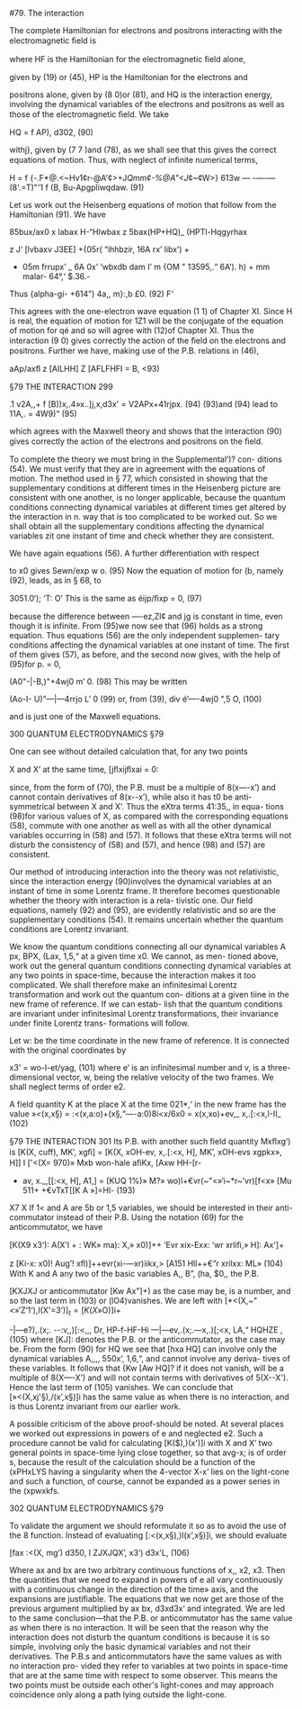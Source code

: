 #79. The interaction

The complete Hamiltonian for electrons and positrons interacting
with the electromagnetic ﬁeld is

where HF is the Hamiltonian for the electromagnetic ﬁeld alone,

given by (19) or (45), HP is the Hamiltonian for the electrons and

positrons alone, given by (8 0)or (81), and HQ is the interaction energy,
involving the dynamical variables of the electrons and positrons as
well as those of the electromagnetic ﬁeld. We take

HQ = f AP), d302, (90)

withj}, given by (7 7 )and (78), as we shall see that this gives the correct
equations of motion. Thus, with neglect of inﬁnite numerical terms,

H = f {-.F*@.<~Hv1¢r-@A'¢>+J*Qmm¢-%@A"<J*¢~¢W>} 613w —
-—-—(8'.=T)"'1 f (B, Bu-Apgpliwqdaw. (91)

Let us work out the Heisenberg equations of motion that follow
from the Hamiltonian (91). We have

 85bux/ax0 x labax H-“Hlwbax z 5bax(HP+HQ)_ (HPTl-Hqgyrhax

z J‘ [lvbaxv J3EE] +{05r( “ihhbzir, 16A rx’ libx’) +
+ 05m frrupx’ _ 6A 0x’ ‘wbxdb dam I’
m {OM " 13595,.“ 6A’). h) + mm malar- 64°,‘ $.36.-

Thus {alpha-gi- +614”) 4a,, m}:,b £0. (92)
F‘

This agrees with the one-electron wave equation (1 1) of Chapter XI.
Since H is real, the equation of motion for 1Z1 will be the conjugate of
the equation of motion for qé and so will agree with (12)of Chapter XI.
Thus the interaction (9 0) gives correctly the action of the ﬁeld on the
electrons and positrons. Further we have, making use of the P.B.
relations in (46),

aAp/axﬂ z [AILHH] Z [AFLFHFI
= B, <93)

§79 THE INTERACTION 299

.1 v2A,,+ f [B))x,.4»x..]j,x,d3x'
= V2APx+41rjpx. (94)
(93)and (94) lead to 11A,. = 4W9)“ (95)

which agrees with the Maxwell theory and shows that the interaction
(90) gives correctly the action of the electrons and positrons on the
ﬁeld.

To complete the theory we must bring in the Supplemental‘)? con-
ditions (54). We must verify that they are in agreement with the
equations of motion. The method used in § 77, which consisted in
showing that the supplementary conditions at different times in the
Heisenberg picture are consistent with one another, is no longer
applicable, because the quantum conditions connecting dynamical
variables at different times get altered by the interaction in n. way
that is too complicated to be worked out. So we shall obtain all the
supplementary conditions affecting the dynamical variables zit one
instant of time and check whether they are consistent.

We have again equations (56). A further differentiation with respect

to x0 gives Sewn/exp w o. (95)
Now the equation of motion for (b, namely (92), leads, as in § 68, to

3051.0‘); ‘T: O’
This is the same as éijp/ﬁxp = 0, (97)

because the difference between —-ez,Zl¢ and jg is constant in time, even
though it is infinite. From (95)we now see that (96) holds as a strong
equation. Thus equations (56) are the only independent supplemen-
tary conditions affecting the dynamical variables at one instant of
time. The first of them gives (57), as before, and the second now gives,
with the help of (95)for p. = 0,

(A0"-|-B,)"+4wj0 m’ 0. (98)
This may be written

(Ao-I- U)”—|—4rrjo L’ 0 (99)
or, from (39), div é‘—-4wj0 ",5 O, (100)

and is just one of the Maxwell equations.

300 QUANTUM ELECTRODYNAMICS §79

One can see without detailed calculation that, for any two points

X and X’ at the same time,
[jﬂxijﬂxai = 0:

since, from the form of (70), the P.B. must be a multiple of 8(x—-x’)
and cannot contain derivatives of 8(x--x’), while also it has t0 be anti-
symmetrical between X and X’. Thus the eXtra terms 41:35,, in equa-
tions (98)for various values of X, as compared with the corresponding
equations (58), commute with one another as well as with all the
other dynamical variables occurring in (58) and (57). It follows that
these eXtra terms will not disturb the consistency of (58) and (57),
and hence (98) and (57) are consistent.

Our method of introducing interaction into the theory was not
relativistic, since the interaction energy (90)involves the dynamical
variables at an instant of time in some Lorentz frame. It therefore
becomes questionable whether the theory with interaction is a rela-
tivistic one. Our field equations, namely (92) and (95), are evidently
relativistic and so are the supplementary conditions (54). It remains
uncertain whether the quantum conditions are Lorentz invariant.

We know the quantum conditions connecting all our dynamical
variables A px, BPX, (Lax, 1,5,“ at a given time x0. We cannot, as men-
tioned above, work out the general quantum conditions connecting
dynamical variables at any two points in space-time, because the
interaction makes it too complicated. We shall therefore make an
infinitesimal Lorentz transformation and work out the quantum con-
ditions at a given tiine in the new frame of reference. If we can estab-
lish that the quantum conditions are invariant under infinitesimal
Lorentz transformations, their invariance under finite Lorentz trans-
formations will follow.

Let w: be the time coordinate in the new frame of reference. It is
connected with the original coordinates by

x3‘ = wo-l-et/yag, (101)
where e‘ is an infinitesimal number and v, is a three-dimensional vector,
w, being the relative velocity of the two frames. We shall neglect
terms of order e2.

A field quantity K at the place X at the time 021*,‘ in the new frame
has the value
»<(x,x§) = :<(x,a:o)+(x§,“—-a:0)8i<x/6x0 = x(x,xo)+ev,_ x,.[:<x,I-II_
(102)

§79 THE INTERACTION 301
Its P.B. with another such ﬁeld quantity Mxﬂxg‘) is
[K(X, cuff), MK’, xgﬁ] = [K(X, xOH-ev, x,.[:<x, H], MK’, xOH-evs xgpkx», H]]
I ['<(X= 970)» Mxb won-hale aﬁKx, [Axw HH-[r-
+ av, x._,[[:<x, H], A1,]
= [KUQ 1%)» M?» wo)l+€vr(~"<»‘i~*r~’vr)[f<x» [Mu 511+
+€vTxT[[K A »]=Hl- (193)

X7 X
If 1< and A are 5b or 1,5 variables, we should be interested in their anti-
commutator instead of their P.B. Using the notation (69) for the
anticommutator, we have

[K(X9 x3‘): A(X’I  +
: WK» ma):  X,» x0)]++ ‘Evr xix-Exx:   ‘wr xrliﬁ,» H]: Ax']+

z [Ki-x: x0)! Aug’! xﬂ)]++evr(xi-—xr)iikx,> [A151 Hll++€”r xrilxx: ML» 
(104)
With K and A any two of the basic variables A,, B”, (ha, $0,, the P.B.

[KXJXJ or anticommutator [Kw Ax"]+) as the case may be, is a number,
and so the last term in (103) or (lO4)vanishes. We are left with
[*<(X,~"<»‘Z‘1‘),I\(X'=$3‘)]_t = [K(X»%O)J\(X’,$O)]i+

-|—e?),.(x;. --:v,,)[:<,,, Dr, HP-f-HF-Hi —|—ev,.(x;.—x,.)[;<x, LA,“ HQHZE , (105)
where [KJ]: denotes the P.B. or the anticommutator, as the case may
be. From the form (90) for HQ we see that [hxa HQ] can involve only
the dynamical variables A,,,, 550x’, 1,6,“, and cannot involve any deriva-
tives of these variables. It follows that {Kw [Aw HQ]? if it does not
vanish, will be a multiple of 8(X—-X’) and will not contain terms with
derivatives of 5(X--X'). Hence the last term of (105) vanishes. We
can conclude that [»<(X,xj'§),/\(x’,x§)]i has the same value as when
there is no interaction, and is thus Lorentz invariant from our earlier
work.

A possible criticism of the above proof-should be noted. At several
places we worked out expressions in powers of e and neglected e2.
Such a procedure cannot be valid for calculating [K($),)\(x')]i with X
and X‘ two general points in space-time lying close together, so that
avg-x; is of order s, because the result of the calculation should be
a function of the (xPHxLYS having a singularity when the 4-vector
X-x‘ lies on the light-cone and such a function, of course, cannot be
expanded as a power series in the (xpwxkfs.

302 QUANTUM ELECTRODYNAMICS §79

To validate the argument we should reformulate it so as to avoid
the use of the 8 function. Instead of evaluating [:<(x,x§),)l(x’,x§)]i,
we should evaluate

[fax :<(X, mg‘) d350, I ZJXJQX’, x3‘) d3x'L, (106)

Where ax and bx are two arbitrary continuous functions of x,, x2, x3.
Then the quantities that we need to expand in powers of e all vary
continuously with a continuous change in the direction of the time»
axis, and the expansions are justifiable. The equations that we now
get are those of the previous argument multiplied by ax bx, d3xd3x’
and integrated. We are led to the same conclusion—that the P.B.
or anticommutator has the same value as when there is no interaction.
It will be seen that the reason why the interaction does not disturb
the quantum conditions is because it is so simple, involving only the
basic dynamical variables and not their derivatives. The P.B.s and
anticommutators have the same values as with no interaction pro-
vided they refer to variables at two points in space-time that are at
the same time with respect to some observer. This means the two
points must be outside each other's light-cones and may approach
coincidence only along a path lying outside the light-cone.
